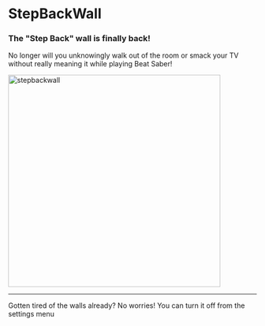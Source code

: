 # StepBackWall

### The "Step Back" wall is finally back!
No longer will you unknowingly walk out of the room or smack your TV without really meaning it while playing Beat Saber!

<p align="left">
  <img src="https://i.imgur.com/Lp1koue.jpg" width="430" title="stepbackwall">
</p>

---

Gotten tired of the walls already? No worries! You can turn it off from the settings menu
